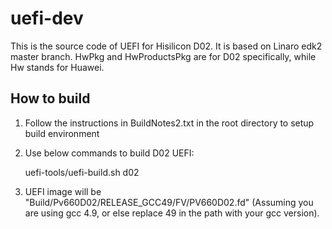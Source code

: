 # uefi-dev
This is the source code of UEFI for Hisilicon D02. It is based on Linaro edk2 master branch.
HwPkg and HwProductsPkg are for D02 specifically, while Hw stands for Huawei. 

## How to build
1. Follow the instructions in BuildNotes2.txt in the root directory to setup build environment

2. Use below commands to build D02 UEFI:

    uefi-tools/uefi-build.sh d02<br>

3. UEFI image will be "Build/Pv660D02/RELEASE_GCC49/FV/PV660D02.fd" (Assuming you are using gcc 4.9, or else replace 49 in the path with your gcc version).

